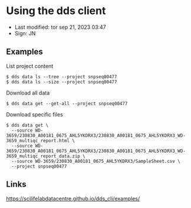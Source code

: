 # Using the dds client

- Last modified: tor sep 21, 2023  03:47
- Sign: JN

## Examples

List project content

    $ dds data ls --tree --project snpseq00477
    $ dds data ls --size --project snpseq00477

Download all data

    $ dds data get --get-all --project snpseq00477

Download specific files

    $ dds data get \
      --source WD-3659/230830_A00181_0675_AHL5YKDRX3/230830_A00181_0675_AHL5YKDRX3_WD-3659_multiqc_report.html \
      --source WD-3659/230830_A00181_0675_AHL5YKDRX3/230830_A00181_0675_AHL5YKDRX3_WD-3659_multiqc_report_data.zip \
      --source WD-3659/230830_A00181_0675_AHL5YKDRX3/SampleSheet.csv \
      --project snpseq00477


## Links

<https://scilifelabdatacentre.github.io/dds_cli/examples/>
